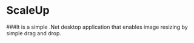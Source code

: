 # ScaleUp
###It is a simple .Net desktop application that enables image resizing by simple drag and drop.
